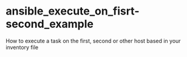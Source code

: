 # ansible_execute_on_fisrt-second_example
How to execute a task on the first, second or other host based in your inventory file
